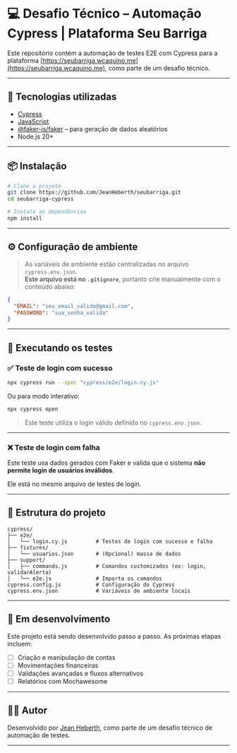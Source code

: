 # 💻 Desafio Técnico – Automação Cypress | Plataforma Seu Barriga

Este repositório contém a automação de testes E2E com Cypress para a plataforma [https://seubarriga.wcaquino.me](https://seubarriga.wcaquino.me), como parte de um desafio técnico.

---

## 🚀 Tecnologias utilizadas

- [Cypress](https://www.cypress.io/)
- [JavaScript](https://developer.mozilla.org/pt-BR/docs/Web/JavaScript)
- [@faker-js/faker](https://www.npmjs.com/package/@faker-js/faker) – para geração de dados aleatórios
- Node.js 20+

---

## 📦 Instalação

```bash
# Clone o projeto
git clone https://github.com/JeanHeberth/seubarriga.git
cd seubarriga-cypress

# Instale as dependências
npm install
```

---

## ⚙️ Configuração de ambiente

> As variáveis de ambiente estão centralizadas no arquivo `cypress.env.json`.  
> **Este arquivo está no `.gitignore`**, portanto crie manualmente com o conteúdo abaixo:

```json
{
  "EMAIL": "seu_email_valido@gmail.com",
  "PASSWORD": "sua_senha_valida"
}
```

---

## 🧪 Executando os testes

### ✅ Teste de login com sucesso

```bash
npx cypress run --spec "cypress/e2e/login.cy.js"
```

Ou para modo interativo:

```bash
npx cypress open
```

> Este teste utiliza o login válido definido no `cypress.env.json`.

---

### ❌ Teste de login com falha

Este teste usa dados gerados com Faker e valida que o sistema **não permite login de usuários inválidos**.

Ele está no mesmo arquivo de testes de login.

---

## 📂 Estrutura do projeto

```
cypress/
├── e2e/
│   └── login.cy.js         # Testes de login com sucesso e falha
├── fixtures/
│   └── usuarios.json       # (Opcional) massa de dados
├── support/
│   ├── commands.js         # Comandos customizados (ex: login, validarAlerta)
│   └── e2e.js              # Importa os comandos
cypress.config.js           # Configuração do Cypress
cypress.env.json            # Variáveis de ambiente locais
```

---

## 📌 Em desenvolvimento

Este projeto está sendo desenvolvido passo a passo. As próximas etapas incluem:

- [ ] Criação e manipulação de contas
- [ ] Movimentações financeiras
- [ ] Validações avançadas e fluxos alternativos
- [ ] Relatórios com Mochawesome

---

## 🧑‍💼 Autor

Desenvolvido por [Jean Heberth](https://github.com/jeanheberth), como parte de um desafio técnico de automação de testes.

---
